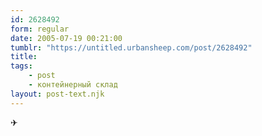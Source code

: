 ```yaml
---
id: 2628492
form: regular
date: 2005-07-19 00:21:00
tumblr: "https://untitled.urbansheep.com/post/2628492"
title:
tags:
    - post
    - контейнерный склад
layout: post-text.njk
---
```


<p>✈</p>

